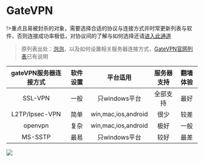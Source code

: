 # GateVPN

!>重点且易被封杀的对象，需要选择合适的协议与连接方式并时常更新列表与软件，否则连接成功率极低，对协议间的了解与如何选择还请[进入此通道](/abc/4vpn)

> 原列表出处：[泡泡](https://pao-pao.net/article/82)，以及如何设置相关服务器连接方式，[GateVPN官网列表](http://www.vpngate.net/cn/)已有说明

| gateVPN服务器连接方式 | 软件设置 | 平台适用 | 服务器支持 | 翻墙体验 |
| :-: | :-: | :-: | :-: | :-: |
| SSL-VPN | 一般 | 只windows平台 | 全部支持 | 最好 |
| L2TP/Ipsec-VPN | 简单 | win,mac,ios,android | 很少 | 较差 |
| openvpn | 复杂 | win,mac,ios,android | 极好 | 一般 |
| MS-SSTP | 最易 | 只windows平台 | 较好 | 最差 |

<!-- ![](https://ipfs.io/ipfs/QmQc1YoVQvszg1rNZscxwWJ7ZmBMmDZyvALyw3T5iYsRa4?4.gif) -->

![](https://raw.githubusercontent.com/loremwalker/fq-book/master/docs/images/1234.gif)



